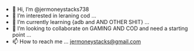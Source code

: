- 👋 Hi, I’m @jermoneystacks738
- 👀 I’m interested in leraning cod ...
- 🌱 I’m currently learning {adb and AND OTHER SHIT} ...
- 💞️ I’m looking to collaborate on GAMING AND COD  and need a starting point ...
- 📫 How to reach me ... jermoneystacks@gmail.com

<!---
jermoneystacks738/jermoneystacks738 is a ✨ special ✨ repository because its `README.md` (this file) appears on your GitHub profile.
You can click the Preview link to take a look at your changes.
--->
